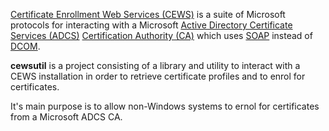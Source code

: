 [Certificate Enrollment Web Services (CEWS)](https://learn.microsoft.com/en-us/previous-versions/windows/it-pro/windows-server-2012-r2-and-2012/hh831822(v=ws.11)) is a suite of Microsoft protocols for interacting
with a Microsoft [Active Directory Certificate Services (ADCS)](https://learn.microsoft.com/en-us/windows-server/identity/ad-cs/active-directory-certificate-services-overview)
[Certification Authority (CA)](https://learn.microsoft.com/en-us/windows-server/identity/ad-cs/certification-authority-role) which uses [SOAP](https://en.wikipedia.org/wiki/SOAP) instead of
[DCOM](https://en.wikipedia.org/wiki/Distributed_Component_Object_Model).

__cewsutil__ is a project consisting of a library and utility to interact with a CEWS installation in order to retrieve certificate profiles and to enrol for certificates.

It's main purpose is to allow non-Windows systems to ernol for certificates from a Microsoft ADCS CA.
